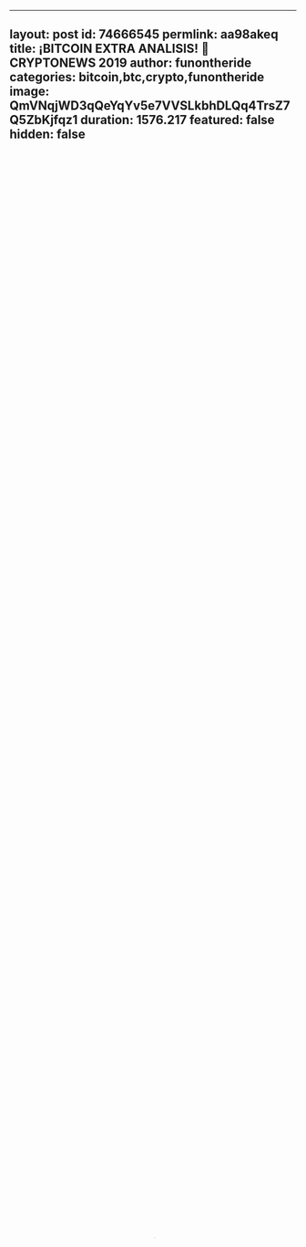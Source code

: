 
---
layout: post
id: 74666545
permlink: aa98akeq
title:  ¡BITCOIN EXTRA ANALISIS! 😬 CRYPTONEWS 2019
author: funontheride
categories: bitcoin,btc,crypto,funontheride
image: QmVNqjWD3qQeYqYv5e7VVSLkbhDLQq4TrsZ7Q5ZbKjfqz1
duration: 1576.217
featured: false
hidden: false
---
    
<video poster="https://snap1.d.tube/ipfs/QmVNqjWD3qQeYqYv5e7VVSLkbhDLQq4TrsZ7Q5ZbKjfqz1" autoplay="" id="player_html5_api" class="vjs-tech" style="width: 100%; height: 100%;" tabindex="-1" src="https://video.dtube.top/ipfs/QmWg6ZzAidUsEtRQCE12eSWwKpMN8CEAtEvmJf4QTimdak"></video>

¡Hasta dónde podrá llegar esta subida del BTC? Analizamos el Mercado de las Criptomonedas y mucho más #Cryptonews #FunOntheRide #Criptomonedasatope ⭐🤑Visita la WEB: https://www.funontheride.com/ y aprovéchate de todas las formas de ganar!
🤓 SIMPLEFX (Para tus Análisis y Trading) https://bit.ly/2OVOofq
🤓DataLight New Configurator: https://bit.ly/2H468VV
Cupón 70% Descuento DataLight🤑: FUNONTHERIDE 
⭐ Exchange FunOntheRide CoinSwitch: https://exchange.funontheride.com/
🤑 Oferta Ledger Nano X + S: https://bit.ly/2r5uLHo ¡Que no te Roben tus Criptomoendas!
🤑 Concurso Komodo: https://wn.nr/45ZZqk
🤓 ¡Trading View PRO sin publicidad! https://bit.ly/2W2uweK
🤑 Brave: Navega más rápido, más seguro y gana dinero: https://bit.ly/2CK6grt
🍉 ¿Quieres una Camiseta de FunOntheRide? Consíguela en: https://www.funontheride.com/shop
🤑 ¡¡3 MESES DE MÚSICA GRATIS!!➤ https://amzn.to/2I29Rnn 

⭐ Exchanges:
🤑 Coinbase: https://goo.gl/DwKdXv 
🤑 Huobi: https://bit.ly/2G6M1S5
🤑 Binance: https://goo.gl/4AjyRT
🤑 Kucoin: https://goo.gl/mro7sD

⭐ Colabora vía Amazon:
[ Si compras en Amazon cualquier cosa que necesites  una pequeña comisión de tus compras llegará al canal. Gracias! :) ]
http://bit.ly/AmazonFunOntheRide
